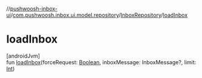 //[pushwoosh-inbox-ui](../../../index.md)/[com.pushwoosh.inbox.ui.model.repository](../index.md)/[InboxRepository](index.md)/[loadInbox](load-inbox.md)

# loadInbox

[androidJvm]\
fun [loadInbox](load-inbox.md)(forceRequest: [Boolean](https://kotlinlang.org/api/latest/jvm/stdlib/kotlin-stdlib/kotlin/-boolean/index.html), inboxMessage: InboxMessage?, limit: [Int](https://kotlinlang.org/api/latest/jvm/stdlib/kotlin-stdlib/kotlin/-int/index.html))
